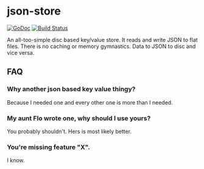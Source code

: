 # json-store

[![GoDoc](https://godoc.org/github.com/henderjon/jsonstore?status.svg)](https://godoc.org/github.com/henderjon/jsonstore)
[![Build Status](https://travis-ci.org/henderjon/jsonstore.svg?branch=master)](https://travis-ci.org/henderjon/jsonstore)

An all-too-simple disc based key/value store. It reads and write JSON to flat
files. There is no caching or memory gymnastics. Data to JSON to disc and vice
versa.

## FAQ

### Why another json based key value thingy?

Because I needed one and every other one is more than I needed.

### My aunt Flo wrote one, why should I use yours?

You probably shouldn't. Hers is most likely better.

### You're missing feature "X".

I know.
